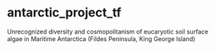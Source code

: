 # antarctic_project_tf

Unrecognized diversity and cosmopolitanism of eucaryotic soil surface algae in Maritime Antarctica (Fildes Peninsula, King George Island)
